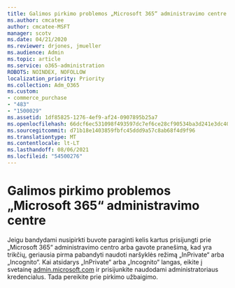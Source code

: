 ```yaml
---
title: Galimos pirkimo problemos „Microsoft 365“ administravimo centre
ms.author: cmcatee
author: cmcatee-MSFT
manager: scotv
ms.date: 04/21/2020
ms.reviewer: drjones, jmueller
ms.audience: Admin
ms.topic: article
ms.service: o365-administration
ROBOTS: NOINDEX, NOFOLLOW
localization_priority: Priority
ms.collection: Adm_O365
ms.custom:
- commerce_purchase
- "483"
- "1500029"
ms.assetid: 1df85825-1276-4ef9-af24-0907895b25a7
ms.openlocfilehash: 66dcf6ec531098f493597dc7ef6ce28cf90534ba3d241e3dc4066f6c9ff57b51
ms.sourcegitcommit: d71b18e1403859fbfc45ddd9a57c8ab68f4d9f96
ms.translationtype: MT
ms.contentlocale: lt-LT
ms.lasthandoff: 08/06/2021
ms.locfileid: "54500276"
---
```

# <a name="trouble-completing-a-purchase-in-the-microsoft-365-admin-center"></a>Galimos pirkimo problemos „Microsoft 365“ administravimo centre

Jeigu bandydami nusipirkti buvote paraginti kelis kartus prisijungti prie „Microsoft 365“ administravimo centro arba gavote pranešimą, kad yra trikčių, geriausia pirma pabandyti naudoti naršyklės režimą „InPrivate“ arba „Incognito“. Kai atsidarys „InPrivate“ arba „Incognito“ langas, eikite į svetainę [admin.microsoft.com](https://admin.microsoft.com) ir prisijunkite naudodami administratoriaus kredencialus. Tada pereikite prie pirkimo užbaigimo.